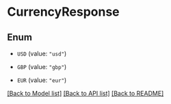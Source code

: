 # CurrencyResponse

## Enum


* `USD` (value: `"usd"`)

* `GBP` (value: `"gbp"`)

* `EUR` (value: `"eur"`)


[[Back to Model list]](../README.md#documentation-for-models) [[Back to API list]](../README.md#documentation-for-api-endpoints) [[Back to README]](../README.md)


